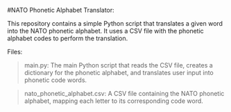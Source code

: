 #NATO Phonetic Alphabet Translator:

This repository contains a simple Python script that translates a given word into the NATO phonetic alphabet. It uses a CSV file with the phonetic alphabet codes to perform the translation.

Files:
> main.py: The main Python script that reads the CSV file, creates a dictionary for the phonetic alphabet, and translates user input into phonetic code words.

> nato_phonetic_alphabet.csv: A CSV file containing the NATO phonetic alphabet, mapping each letter to its corresponding code word.
